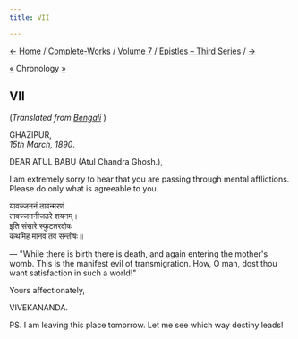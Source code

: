 ```yaml
---
title: VII

---
```

<div>

[←](06_sir.htm) [Home](../../../index.htm) /
[Complete-Works](../../complete_works.htm) / [Volume
7](../volume_7_contents.htm) / [Epistles – Third
Series](epistles_third_series_contents.htm) / [→](08_adhyapakji.htm)

  

[«](06_sir.htm) Chronology
[»](../../volume_6/epistles_second_series/029_sir.htm)

## VII

(*Translated from [Bengali](b6041e7007.pdf)* )

GHAZIPUR,  
*15th March, 1890*.

DEAR ATUL BABU (Atul Chandra Ghosh.),

I am extremely sorry to hear that you are passing through mental
afflictions. Please do only what is agreeable to you.

यावज्जननं तावन्मरणं  
तावज्जननीजठरे शयनम्।  
इति संसारे स्फुटतरदोषः  
कथमिह मानव तव सन्तोषः॥

— "While there is birth there is death, and again entering the mother's
womb. This is the manifest evil of transmigration. How, O man, dost thou
want satisfaction in such a world!"

Yours affectionately,

VIVEKANANDA.

  
PS. I am leaving this place tomorrow. Let me see which way destiny
leads!

</div>

